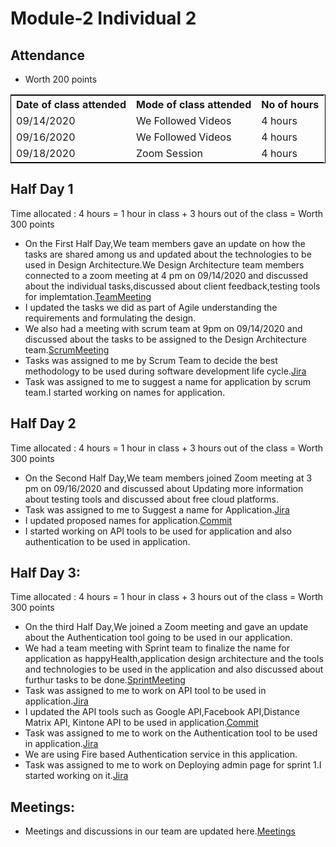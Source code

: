 # Module-2 Individual 2

## Attendance
- Worth 200 points

<table style="width:100%;border: 1px solid black;">
<tr>
<th>Date of class attended</th>	
<th>Mode of class attended</th>
<th>No of hours</th>
</tr>
<tr>
<td>09/14/2020</td>
<td>We Followed Videos</td>
<td>4 hours</td>
</tr>
<tr>
<td>09/16/2020</td>
<td>We Followed Videos</td>
<td> 4 hours</td>  
</tr>
<tr>
<td>09/18/2020</td>
<td>Zoom Session</td>
<td> 4 hours</td>
</tr>
</table>

## Half Day 1

Time allocated : 4 hours = 1 hour in class + 3 hours out of the class = Worth 300 points

- On the First Half Day,We team members gave an update on how the tasks are shared among us and updated about the technologies to be used in Design Architecture.We Design Architecture team members connected to a zoom meeting at 4 pm on 09/14/2020 and discussed about the individual tasks,discussed about client feedback,testing tools for implemtation.[TeamMeeting](https://github.com/annie0sc/gdp_health_app/blob/master/design-architecture/Meetings/Team%20meeting%20sep14.png)
- I updated the tasks we did as part of Agile understanding the requirements and formulating the design.
- We also had a meeting with scrum team at 9pm on 09/14/2020 and discussed about the tasks to be assigned to the Design Architecture team.[ScrumMeeting](https://github.com/annie0sc/gdp_health_app/blob/master/design-architecture/Meetings/Scrum%20meeting%20sep14.png)
- Tasks was assigned to me by Scrum Team to decide the best methodology to be used during software development life cycle.[Jira](http://cs04.nwmissouri.edu/browse/FIT-9)
- Task was assigned to me to suggest a name for application by scrum team.I started working on names for application.

## Half Day 2
Time allocated : 4 hours = 1 hour in class + 3 hours out of the class = Worth 300 points

- On the Second Half Day,We team members joined Zoom meeting at 3 pm on 09/16/2020 and discussed about Updating more information about testing tools and discussed about free cloud platforms.
- Task was assigned to me to Suggest a name for Application.[Jira](http://cs04.nwmissouri.edu/browse/FIT-70)
- I updated proposed names for application.[Commit](https://github.com/annie0sc/gdp_health_app/commit/5a2dca046c5aaa9ae780fcc126ce9c27e3ea7fcb)
- I started working on API tools to be used for application and also authentication to be used in application.

## Half Day 3:

Time allocated : 4 hours = 1 hour in class + 3 hours out of the class = Worth 300 points

- On the third Half Day,We joined a Zoom meeting and gave an update about the Authentication tool going to be used in our application.
- We had a team meeting with Sprint team to finalize the name for application as happyHealth,application design architecture and the tools and technologies to be used in the application and also discussed about furthur tasks to be done.[SprintMeeting](https://github.com/annie0sc/gdp_health_app/blob/master/design-architecture/Meetings/Sprint%20meeting%20sep17.PNG)
- Task was assigned to me to work on API tool to be used in application.[Jira](http://cs04.nwmissouri.edu/browse/FIT-104)
- I updated the API tools such as Google API,Facebook API,Distance Matrix API, Kintone API to be used in application.[Commit](https://github.com/annie0sc/gdp_health_app/commit/ab97be029399260eb6a05821736080f36ee569ea)
- Task was assigned to me to work on the Authentication tool to be used in application.[Jira](http://cs04.nwmissouri.edu/browse/FIT-130)
- We are using Fire based Authentication service in this application.
- Task was assigned to me to work on Deploying admin page for sprint 1.I started working on it.[Jira](http://cs04.nwmissouri.edu/browse/FIT-133)

## Meetings:
- Meetings and discussions in our team are updated here.[Meetings](https://github.com/annie0sc/gdp_health_app/blob/master/design-architecture/meeting.md)


